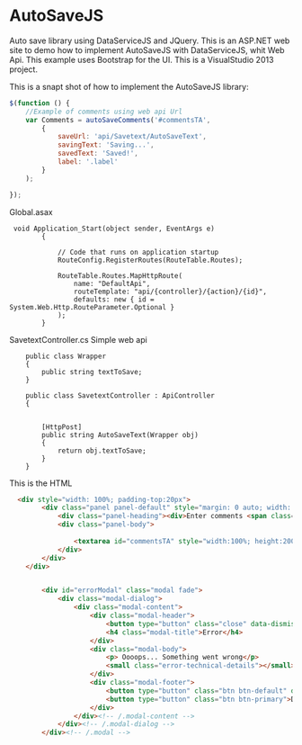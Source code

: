 AutoSaveJS
==========

Auto save library using DataServiceJS and JQuery. This is an ASP.NET web site to demo how to implement AutoSaveJS with DataServiceJS, whit Web Api. This example uses Bootstrap for the UI. This is a VisualStudio 2013 project.

This is a snapt shot of how to implement the AutoSaveJS library:

```JavaScript
$(function () {
    //Example of comments using web api Url
    var Comments = autoSaveComments('#commentsTA',
        {
            saveUrl: 'api/Savetext/AutoSaveText',
            savingText: 'Saving...',
            savedText: 'Saved!',
            label: '.label'
        }
    );

});
```

Global.asax 
```CSharp
 void Application_Start(object sender, EventArgs e)
        {
           
            // Code that runs on application startup
            RouteConfig.RegisterRoutes(RouteTable.Routes);

            RouteTable.Routes.MapHttpRoute(
                name: "DefaultApi",
                routeTemplate: "api/{controller}/{action}/{id}",
                defaults: new { id = System.Web.Http.RouteParameter.Optional }
            );
        }
```

SavetextController.cs Simple web api
```CSharp
    public class Wrapper 
    {
        public string textToSave;
    }

    public class SavetextController : ApiController
    {


        [HttpPost]
        public string AutoSaveText(Wrapper obj)
        {
            return obj.textToSave;
        }
    }
```

This is the HTML
```HTML
  <div style="width: 100%; padding-top:20px">
        <div class="panel panel-default" style="margin: 0 auto; width: 700px;">
            <div class="panel-heading"><div>Enter comments <span class="label" style="color:black"> </span></div></div>
            <div class="panel-body">
                
                <textarea id="commentsTA" style="width:100%; height:200px"></textarea>
            </div>
        </div>
    </div>


        <div id="errorModal" class="modal fade">
            <div class="modal-dialog">
                <div class="modal-content">
                    <div class="modal-header">
                        <button type="button" class="close" data-dismiss="modal"><span aria-hidden="true">&times;</span><span class="sr-only">Close</span></button>
                        <h4 class="modal-title">Error</h4>
                    </div>
                    <div class="modal-body">
                        <p> Oooops... Something went wrong</p>
                        <small class="error-technical-details"></small>
                    </div>
                    <div class="modal-footer">
                        <button type="button" class="btn btn-default" data-dismiss="modal">Close</button>
                        <button type="button" class="btn btn-primary">Do something</button>
                    </div>
                </div><!-- /.modal-content -->
            </div><!-- /.modal-dialog -->
        </div><!-- /.modal -->
```
